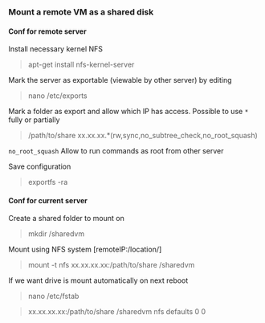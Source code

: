### Mount a remote VM as a shared disk

#### Conf for remote server

Install necessary kernel NFS

> apt-get install nfs-kernel-server

Mark the server as exportable (viewable by other server) by editing

> nano /etc/exports

Mark a folder as export and allow which IP has access. Possible to use `*` fully or partially

> /path/to/share xx.xx.xx.*(rw,sync,no_subtree_check,no_root_squash)

`no_root_squash` Allow to run commands as root from other server

Save configuration

> exportfs -ra



#### Conf for current server

Create a shared folder to mount on

> mkdir /sharedvm

Mount using NFS system [remoteIP:/location/]

> mount -t nfs xx.xx.xx.xx:/path/to/share /sharedvm

If we want drive is mount automatically on next reboot

> nano /etc/fstab

> xx.xx.xx.xx:/path/to/share /sharedvm nfs defaults 0 0
